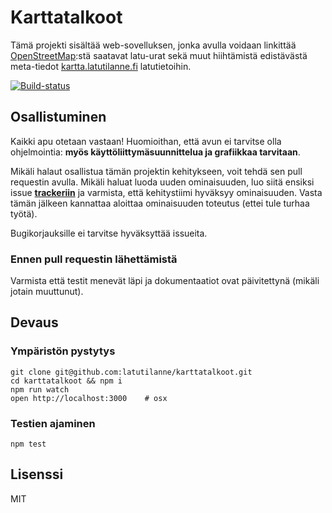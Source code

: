 # Karttatalkoot

Tämä projekti sisältää web-sovelluksen, jonka avulla voidaan linkittää
[OpenStreetMap](http://www.openstreetmap.org/#map=15/60.2715/25.1379&layers=D):stä
saatavat latu-urat sekä muut hiihtämistä edistävästä meta-tiedot
[kartta.latutilanne.fi](http://kartta.latutilanne.fi) latutietoihin.

[![Build-status](https://img.shields.io/travis/latutilanne/karttatalkoot/master.svg)](https://img.shields.io/travis/latutilanne/karttatalkoot/master.svg)


## Osallistuminen

Kaikki apu otetaan vastaan! Huomioithan, että avun ei tarvitse olla ohjelmointia:
**myös käyttöliittymäsuunnittelua ja grafiikkaa tarvitaan**.

Mikäli halaut osallistua tämän projektin kehitykseen, voit tehdä sen
pull requestin avulla. Mikäli haluat luoda uuden ominaisuuden, luo siitä 
ensiksi issue **[trackeriin](https://github.com/latutilanne/karttatalkoot/issues)**
ja varmista, että kehitystiimi hyväksyy ominaisuuden. Vasta tämän jälkeen
kannattaa aloittaa ominaisuuden toteutus (ettei tule turhaa työtä).

Bugikorjauksille ei tarvitse hyväksyttää issueita.

### Ennen pull requestin lähettämistä

Varmista että testit menevät läpi ja dokumentaatiot ovat päivitettynä
(mikäli jotain muuttunut).


## Devaus

### Ympäristön pystytys

    git clone git@github.com:latutilanne/karttatalkoot.git
    cd karttatalkoot && npm i
    npm run watch
    open http://localhost:3000    # osx 

### Testien ajaminen

    npm test 
    
    
## Lisenssi

MIT
